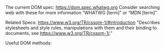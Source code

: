 The current DOM spec:
https://dom.spec.whatwg.org
Consider searching web with these for more information “WHATWG [term]” or “MDN [term]”

Related Specs:
https://www.w3.org/TR/cssom-1/#introduction
"Describes stylesheets and style rules, manipulations with them and their binding to documents, see https://www.w3.org/TR/cssom-1/."

Useful DOM methods:
